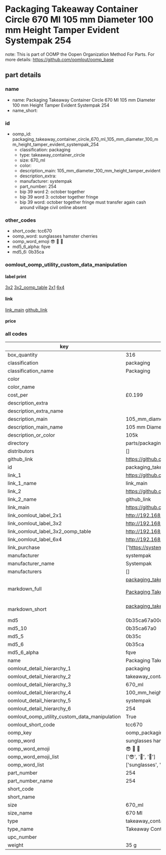 # Packaging Takeaway Container Circle 670 Ml 105 mm Diameter 100 mm Height Tamper Evident Systempak 254  

note: This is part of OOMP the Oopen Organization Method For Parts. For more details: https://github.com/oomlout/oomp_base

##  part details





### name
* name: Packaging Takeaway Container Circle 670 Ml 105 mm Diameter 100 mm Height Tamper Evident Systempak 254
* name_short: 
### id
* oomp_id: packaging_takeaway_container_circle_670_ml_105_mm_diameter_100_mm_height_tamper_evident_systempak_254
  * classification: packaging
  * type: takeaway_container_circle
  * size: 670_ml
  * color: 
  * description_main: 105_mm_diameter_100_mm_height_tamper_evident
  * description_extra: 
  * manufacturer: systempak
  * part_number: 254
  * bip 39 word 2: october together
  * bip 39 word 3: october together fringe
  * bip 39 word: october together fringe must transfer again cash around village civil online absent

### other_codes
* short_code: tcc670
* oomp_word: sunglasses hamster cherries
* oomp_word_emoji :sunglasses: :hamster: :cherries:
* md5_6_alpha: fqve
* md5_6: 0b35ca






### oomlout_oomp_utility_custom_data_manipulation
#### label print
[3x2](http://192.168.1.245:1112/?label=oomp%20fqve)
[3x2_oomp_table](http://192.168.1.107:1112/?label=oomp%20fqve)
[2x1](http://192.168.1.242:1112/?label=oomp%20fqve)
[6x4](http://192.168.1.55:1112/?label=oomp%20fqve)    

#### link

[link_main](https://github.com/oomlout/oomlout_oomp_current_version_messy/tree/main/parts/packaging_takeaway_container_circle_670_ml_105_mm_diameter_100_mm_height_tamper_evident_systempak_254) [github_link](https://github.com/oomlout/oomlout_oomp_part_src/tree/main/parts/packaging_takeaway_container_circle_670_ml_105_mm_diameter_100_mm_height_tamper_evident_systempak_254)                             

#### price







### all codes 
| key | value |  
| --- | --- |  
| box_quantity | 316 |  
| classification | packaging |  
| classification_name | Packaging |  
| color |  |  
| color_name |  |  
| cost_per | £0.199 |  
| description_extra |  |  
| description_extra_name |  |  
| description_main | 105_mm_diameter_100_mm_height_tamper_evident |  
| description_main_name | 105 mm Diameter 100 mm Height Tamper Evident |  
| description_or_color | 105k |  
| directory | parts/packaging_takeaway_container_circle_670_ml_105_mm_diameter_100_mm_height_tamper_evident_systempak_254 |  
| distributors | [] |  
| github_link | https://github.com/oomlout/oomlout_oomp_part_src/tree/main/parts/packaging_takeaway_container_circle_670_ml_105_mm_diameter_100_mm_height_tamper_evident_systempak_254 |  
| id | packaging_takeaway_container_circle_670_ml_105_mm_diameter_100_mm_height_tamper_evident_systempak_254 |  
| link_1 | https://github.com/oomlout/oomlout_oomp_current_version_messy/tree/main/parts/packaging_takeaway_container_circle_670_ml_105_mm_diameter_100_mm_height_tamper_evident_systempak_254 |  
| link_1_name | link_main |  
| link_2 | https://github.com/oomlout/oomlout_oomp_part_src/tree/main/parts/packaging_takeaway_container_circle_670_ml_105_mm_diameter_100_mm_height_tamper_evident_systempak_254 |  
| link_2_name | github_link |  
| link_main | https://github.com/oomlout/oomlout_oomp_current_version_messy/tree/main/parts/packaging_takeaway_container_circle_670_ml_105_mm_diameter_100_mm_height_tamper_evident_systempak_254 |  
| link_oomlout_label_2x1 | http://192.168.1.242:1112/?label=oomp%20fqve |  
| link_oomlout_label_3x2 | http://192.168.1.245:1112/?label=oomp%20fqve |  
| link_oomlout_label_3x2_oomp_table | http://192.168.1.107:1112/?label=oomp%20fqve |  
| link_oomlout_label_6x4 | http://192.168.1.55:1112/?label=oomp%20fqve |  
| link_purchase | ['https://systempak.net/product/670ml-round-105mm-diameter-tamper-evident-containers-and-lids/'] |  
| manufacturer | systempak |  
| manufacturer_name | Systempak |  
| manufacturers | [] |  
| markdown_full | [packaging_takeaway_container_circle_670_ml_105_mm_diameter_100_mm_height_tamper_evident_systempak_254](https://github.com/oomlout/oomlout_oomp_current_version_messy/tree/main/parts/packaging_takeaway_container_circle_670_ml_105_mm_diameter_100_mm_height_tamper_evident_systempak_254)<br>[](https://github.com/oomlout/oomlout_oomp_current_version_messy/tree/main/parts/packaging_takeaway_container_circle_670_ml_105_mm_diameter_100_mm_height_tamper_evident_systempak_254)<br>[Packaging Takeaway Container Circle 670 Ml 105 Mm Diameter 100 Mm Height Tamper Evident Systempak 254](https://github.com/oomlout/oomlout_oomp_current_version_messy/tree/main/parts/packaging_takeaway_container_circle_670_ml_105_mm_diameter_100_mm_height_tamper_evident_systempak_254)<br><br> |  
| markdown_short | [packaging_takeaway_container_circle_670_ml_105_mm_diameter_100_mm_height_tamper_evident_systempak_254](https://github.com/oomlout/oomlout_oomp_current_version_messy/tree/main/parts/packaging_takeaway_container_circle_670_ml_105_mm_diameter_100_mm_height_tamper_evident_systempak_254)<br><br> |  
| md5 | 0b35ca67a00c246812f39920ba38ecc8 |  
| md5_10 | 0b35ca67a0 |  
| md5_5 | 0b35c |  
| md5_6 | 0b35ca |  
| md5_6_alpha | fqve |  
| name | Packaging Takeaway Container Circle 670 Ml 105 mm Diameter 100 mm Height Tamper Evident Systempak 254 |  
| oomlout_detail_hierarchy_1 | packaging |  
| oomlout_detail_hierarchy_2 | takeaway_container_circle |  
| oomlout_detail_hierarchy_3 | 670_ml |  
| oomlout_detail_hierarchy_4 | 100_mm_height |  
| oomlout_detail_hierarchy_5 | systempak |  
| oomlout_detail_hierarchy_6 | 254 |  
| oomlout_oomp_utility_custom_data_manipulation | True |  
| oomlout_short_code | tcc670 |  
| oomp_key | oomp_packaging_takeaway_container_circle_670_ml_105_mm_diameter_100_mm_height_tamper_evident_systempak_254 |  
| oomp_word | sunglasses hamster cherries |  
| oomp_word_emoji | :sunglasses: :hamster: :cherries: |  
| oomp_word_emoji_list | [':sunglasses:', ':hamster:', ':cherries:'] |  
| oomp_word_list | ['sunglasses', 'hamster', 'cherries'] |  
| part_number | 254 |  
| part_number_name | 254 |  
| short_code |  |  
| short_name |  |  
| size | 670_ml |  
| size_name | 670 Ml |  
| type | takeaway_container_circle |  
| type_name | Takeaway Container Circle |  
| upc_number |  |  
| weight | 35 g |  
